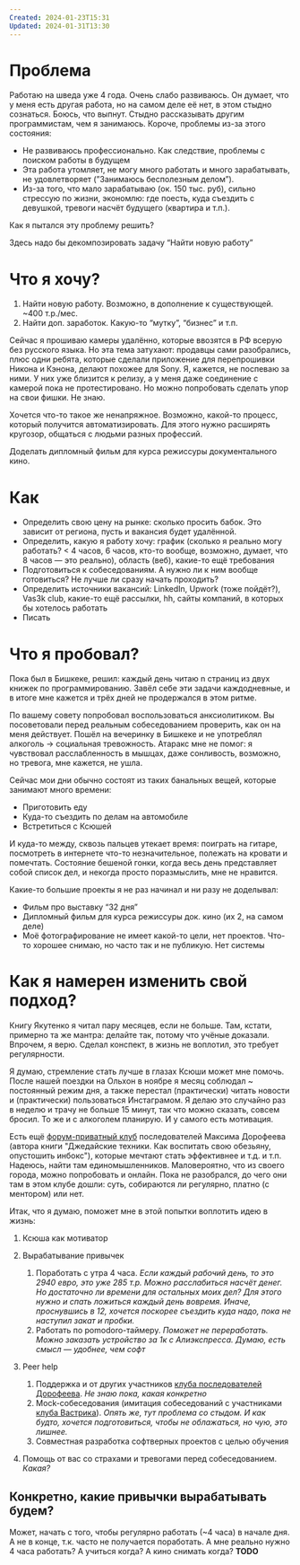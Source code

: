 ```yaml
---
Created: 2024-01-23T15:31
Updated: 2024-01-31T13:30
---
```

# Проблема

Работаю на шведа уже 4 года. Очень слабо развиваюсь. Он думает, что у меня есть другая работа, но на самом деле её нет, в этом стыдно сознаться. Боюсь, что выпнут. Стыдно рассказывать другим программистам, чем я занимаюсь. Короче, проблемы из-за этого состояния:

- Не развиваюсь профессионально. Как следствие, проблемы с поиском работы в будущем
- Эта работа утомляет, не могу много работать и много зарабатывать, не удовлетворяет (”Занимаюсь бесполезным делом”).
- Из-за того, что мало зарабатываю (ок. 150 тыс. руб), сильно стрессую по жизни, экономлю: где поесть, куда съездить с девушкой, тревоги насчёт будущего (квартира и т.п.).

Как я пытался эту проблему решить?

Здесь надо бы декомпозировать задачу “Найти новую работу”

# Что я хочу?

1. Найти новую работу. Возможно, в дополнение к существующей. ~400 т.р./мес.
2. Найти доп. заработок. Какую-то “мутку”, “бизнес” и т.п.

Сейчас я прошиваю камеры удалённо, которые ввозятся в РФ всерую без русского языка. Но эта тема затухают: продавцы сами разобрались, плюс одни ребята, которые сделали приложение для перепрошивки Никона и Кэнона, делают похожее для Sony. Я, кажется, не поспеваю за ними. У них уже близится к релизу, а у меня даже соединение с камерой пока не протестировано. Но можно попробовать сделать упор на свои фишки. Не знаю.

Хочется что-то такое же ненапряжное. Возможно, какой-то процесс, который получится автоматизировать. Для этого нужно расширять кругозор, общаться с людьми разных профессий.

Доделать дипломный фильм для курса режиссуры документального кино.

# Как

- Определить свою цену на рынке: сколько просить бабок. Это зависит от региона, пусть и вакансия будет удалённой.
- Определить, какую я работу хочу: график (сколько я реально могу работать? < 4 часов, 6 часов, кто-то вообще, возможно, думает, что 8 часов — это реально), область (веб), какие-то ещё требования
- Подготовиться к собеседованиям. А нужно ли к ним вообще готовиться? Не лучше ли сразу начать проходить?
- Определить источники вакансий: LinkedIn, Upwork (тоже пойдёт?), Vas3k club, какие-то ещё рассылки, hh, сайты компаний, в которых бы хотелось работать
- Писать

# Что я пробовал?

Пока был в Бишкеке, решил: каждый день читаю n страниц из двух книжек по программированию. Завёл себе эти задачи каждодневные, и в итоге мне кажется и трёх дней не продержался в этом ритме.

По вашему совету попробовал воспользоваться анксиолитиком. Вы посоветовали перед реальным собеседованием проверить, как он на меня действует. Пошёл на вечеринку в Бишкеке и не употреблял алкоголь → социальная тревожность. Атаракс мне не помог: я чувствовал расслабленность в мышцах, даже сонливость, возможно, но тревога, мне кажется, не ушла.

Сейчас мои дни обычно состоят из таких банальных вещей, которые занимают много времени:

- Приготовить еду
- Куда-то съездить по делам на автомобиле
- Встретиться с Ксюшей

И куда-то между, сквозь пальцев утекает время: поиграть на гитаре, посмотреть в интернете что-то незначительное, полежать на кровати и помечтать. Состояние бешеной гонки, когда весь день представляет собой список дел, и некогда просто поразмыслить, мне не нравится.

Какие-то большие проекты я не раз начинал и ни разу не доделывал:

- Фильм про выставку “32 дня”
- Дипломный фильм для курса режиссуры док. кино (их 2, на самом деле)
- Моё фотографирование не имеет какой-то цели, нет проектов. Что-то хорошее снимаю, но часто так и не публикую. Нет системы

# Как я намерен изменить свой подход?

Книгу Якутенко я читал пару месяцев, если не больше. Там, кстати, примерно та же мантра: делайте так, потому что учёные доказали. Впрочем, я верю. Сделал конспект, в жизнь не воплотил, это требует регулярности.

Я думаю, стремление стать лучше в глазах Ксюши может мне помочь. После нашей поездки на Ольхон в ноябре я месяц соблюдал ~ постоянный режим дня, а также перестал (практически) читать новости и (практически) пользоваться Инстаграмом. Я делаю это случайно раз в неделю и трачу не больше 15 минут, так что можно сказать, совсем бросил. То же и с алкоголем планирую. И у самого есть мотивация.

Есть ещё [форум-приватный клуб](https://club.mnogosdelal.ru/) последователей Максима Дорофеева (автора книги "Джедайские техники. Как воспитать свою обезьяну, опустошить инбокс"), которые мечтают стать эффективнее и т.д. и т.п. Надеюсь, найти там единомышленников. Маловероятно, что из своего города, можно попробовать и онлайн. Пока не разобрался, до чего они там в этом клубе дошли: суть, собираются ли регулярно, платно (с ментором) или нет.

Итак, что я думаю, поможет мне в этой попытки воплотить идею в жизнь:

1. Ксюша как мотиватор
2. Вырабатывание привычек
    1. Поработать с утра 4 часа. _Если каждый рабочий день, то это 2940 евро, это уже 285 т.р. Можно расслабиться насчёт денег. Но достаточно ли времени для остальных моих дел? Для этого нужно и спать ложиться каждый день вовремя. Иначе, проснувшись в 12, хочется поскорее съездить куда надо, пока не наступил закат и пробки._
    2. Работать по pomodoro-таймеру. _Поможет не переработать. Можно заказать устройство за 1к с Алиэкспресса. Думаю, есть смысл — удобнее, чем софт_
    
3. Peer help
    1. Поддержка и от других участников [клуба последователей Дорофеева](https://club.mnogosdelal.ru/). _Не знаю пока, какая конкретно_
    2. Mock-собеседования (имитация собеседований с участниками [клуба Вастрика](https://vas3k.club/)). _Опять же, тут проблема со стыдом. И как будто, хочется подготовиться, чтобы не облажаться, но чую, это лишнее._
    3. Совместная разработка софтверных проектов с целью обучения
4. Помощь от вас со страхами и тревогами перед собеседованием. _Какая?_

## Конкретно, какие привычки вырабатывать будем?

Может, начать с того, чтобы регулярно работать (~4 часа) в начале дня. А не в конце, т.к. часто не получается поработать. А мне реально нужно 4 часа работать? А учиться когда? А кино снимать когда? **TODO**